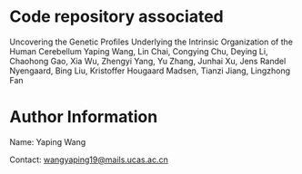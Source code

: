 # Code repository associated

Uncovering the Genetic Profiles Underlying the Intrinsic Organization of the Human Cerebellum
Yaping Wang, Lin Chai, Congying Chu, Deying Li, Chaohong Gao, Xia Wu, Zhengyi Yang, Yu Zhang,
Junhai Xu, Jens Randel Nyengaard, Bing Liu, Kristoffer Hougaard Madsen, Tianzi Jiang, Lingzhong Fan

# Author Information

Name: Yaping Wang

Contact: wangyaping19@mails.ucas.ac.cn
